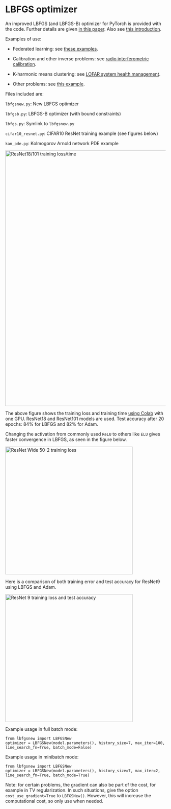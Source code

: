 # LBFGS optimizer
An improved LBFGS (and LBFGS-B) optimizer for PyTorch is provided with the code. Further details are given [in this paper](https://ieeexplore.ieee.org/document/8755567). Also see [this introduction](http://sagecal.sourceforge.net/pytorch/index.html).

Examples of use:

  * Federated learning: see [these examples](https://github.com/SarodYatawatta/federated-pytorch-test).

  * Calibration and other inverse problems: see [radio interferometric calibration](https://github.com/SarodYatawatta/calibration-pytorch-test).

  * K-harmonic means clustering: see [LOFAR system health management](https://github.com/SarodYatawatta/LSHM). 

  * Other problems: see [this example](https://ieeexplore.ieee.org/abstract/document/8588731).

Files included are:

``` lbfgsnew.py ```: New LBFGS optimizer

``` lbfgsb.py ```: LBFGS-B optimizer (with bound constraints)

``` lbfgs.py ```: Symlink to ``` lbfgsnew.py ```

``` cifar10_resnet.py ```: CIFAR10 ResNet training example (see figures below)

``` kan_pde.py ```: Kolmogorov Arnold network PDE example

<img src="loss.png" alt="ResNet18/101 training loss/time" width="800"/>

The above figure shows the training loss and training time [using Colab](https://colab.research.google.com/notebooks/intro.ipynb) with one GPU. ResNet18 and ResNet101 models are used. Test accuracy after 20 epochs: 84% for LBFGS and 82% for Adam.

Changing the activation from commonly used ```ReLU``` to others like ```ELU``` gives faster convergence in LBFGS, as seen in the figure below.

<img src="activation.png" alt="ResNet Wide 50-2 training loss" width="400"/>

Here is a comparison of both training error and test accuracy for ResNet9 using LBFGS and Adam.

<img src="resnet9.png" alt="ResNet 9 training loss and test accuracy" width="400"/>

Example usage in full batch mode:

```
from lbfgsnew import LBFGSNew
optimizer = LBFGSNew(model.parameters(), history_size=7, max_iter=100, line_search_fn=True, batch_mode=False)
```

Example usage in minibatch mode:

```
from lbfgsnew import LBFGSNew
optimizer = LBFGSNew(model.parameters(), history_size=7, max_iter=2, line_search_fn=True, batch_mode=True)
```

Note: for certain problems, the gradient can also be part of the cost, for example in TV regularization. In such situations, give the option ```cost_use_gradient=True``` to ```LBFGSNew()```. However, this will increase the computational cost, so only use when needed.
